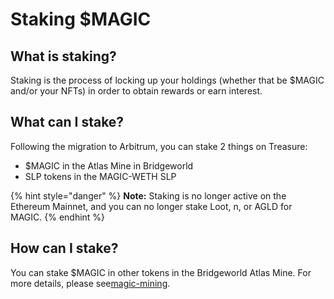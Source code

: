 # Staking $MAGIC

## What is staking?

Staking is the process of locking up your holdings (whether that be $MAGIC and/or your NFTs) in order to obtain rewards or earn interest.

## What can I stake?

Following the migration to Arbitrum, you can stake 2 things on Treasure:

* $MAGIC in the Atlas Mine in Bridgeworld
* SLP tokens in the MAGIC-WETH SLP

{% hint style="danger" %}
**Note:** Staking is no longer active on the Ethereum Mainnet, and you can no longer stake Loot, n, or AGLD for MAGIC.
{% endhint %}

## How can I stake?

You can stake $MAGIC in other tokens in the Bridgeworld Atlas Mine. For more details, please see[magic-mining](../bridgeworld/bridgeworld-litepaper/magic-mining/ "mention").
